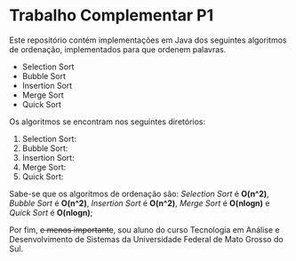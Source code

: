 # Trabalho Complementar P1
Este repositório contém implementações em Java dos seguintes algoritmos de
ordenação, implementados para que ordenem palavras.

* Selection Sort
* Bubble Sort
* Insertion Sort
* Merge Sort
* Quick Sort

Os algoritmos se encontram nos seguintes diretórios:
  1. Selection Sort: 
  2. Bubble Sort:
  3. Insertion Sort:
  4. Merge Sort:
  5. Quick Sort:

Sabe-se que os algoritmos de ordenação são: *Selection Sort* é **O(n^2)**, *Bubble Sort* é **O(n^2)**, *Insertion Sort* é **O(n^2)**,
*Merge Sort* é **O(nlogn)** e *Quick Sort* é **O(nlogn)**;

Por fim, ~~e menos importante~~, sou aluno do curso Tecnologia em Análise e Desenvolvimento de Sistemas da Universidade Federal de Mato Grosso do Sul.
